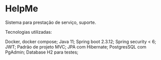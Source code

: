 # HelpMe
Sistema para prestação de serviço, suporte.

Tecnologias utilizadas: 

Docker, docker compose;
Java 11;
Spring boot 2.3.12;
Spring security < 6;
JWT;
Padrão de projeto MVC;
JPA com Hibernate;
PostgresSQL com PgAdmin;
Database H2 para testes;

